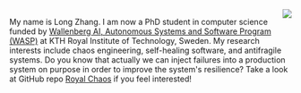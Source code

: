 <img align="right" src="https://github-readme-stats.vercel.app/api?username=gluckzhang&show_icons=true&hide_title=true&hide_border=true" />

My name is Long Zhang. I am now a PhD student in computer science funded by [Wallenberg AI, Autonomous Systems and Software Program (WASP)](http://wasp-sweden.org/) at KTH Royal Institute of Technology, Sweden. My research interests include chaos engineering, self-healing software, and antifragile systems. Do you know that actually we can inject failures into a production system on purpose in order to improve the system's resilience? Take a look at GitHub repo [Royal Chaos](https://github.com/KTH/royal-chaos) if you feel interested!

<!--
**gluckzhang/gluckzhang** is a ✨ _special_ ✨ repository because its `README.md` (this file) appears on your GitHub profile.

Here are some ideas to get you started:

- 🔭 I’m currently working on ...
- 🌱 I’m currently learning ...
- 👯 I’m looking to collaborate on ...
- 🤔 I’m looking for help with ...
- 💬 Ask me about ...
- 📫 How to reach me: ...
-  Pronouns: ...
- ⚡ Fun fact: ...
-->
